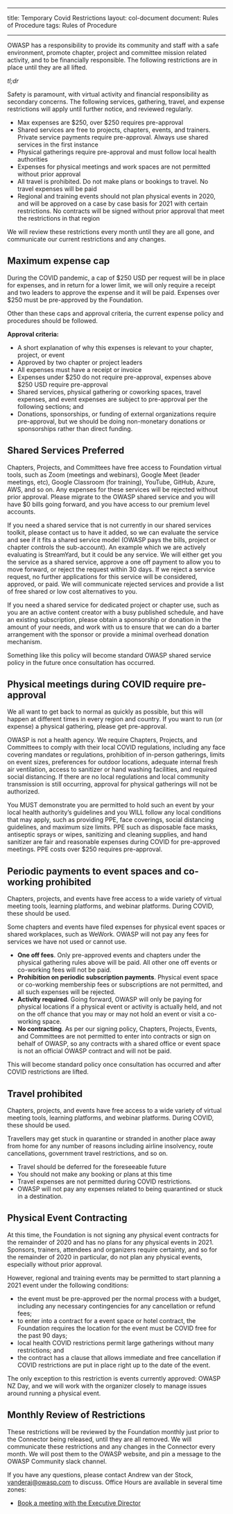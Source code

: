 
---

title: Temporary Covid Restrictions 
layout: col-document
document: Rules of Procedure
tags: Rules of Procedure

---

OWASP has a responsibility to provide its community and staff with a safe environment, promote chapter, project and committee mission related activity, and to be financially responsible. The following restrictions are in place until they are all lifted. 

*tl;dr*

Safety is paramount, with virtual activity and financial responsibility as secondary concerns. The following services, gathering, travel, and expense restrictions will apply until further notice, and reviewed regularly. 

* Max expenses are $250, over $250 requires pre-approval
* Shared services are free to projects, chapters, events, and trainers. Private service payments require pre-approval. Always use shared services in the first instance
* Physical gatherings require pre-approval and must follow local health authorities
* Expenses for physical meetings and work spaces are not permitted without prior approval
* All travel is prohibited. Do not make plans or bookings to travel. No travel expenses will be paid
* Regional and training events should not plan physical events in 2020, and will be approved on a case by case basis for 2021 with certain restrictions. No contracts will be signed without prior approval that meet the restrictions in that region

We will review these restrictions every month until they are all gone, and communicate our current restrictions and any changes. 


## Maximum expense cap

During the COVID pandemic, a cap of \$250 USD per request will be in place for expenses, and in return for a lower limit, we will only require a receipt and two leaders to approve the expense and it will be paid. Expenses over \$250 must be pre-approved by the Foundation. 

Other than these caps and approval criteria, the current expense policy and procedures should be followed. 

**Approval criteria:**

* A short explanation of why this expenses is relevant to your chapter, project, or event
* Approved by two chapter or project leaders
* All expenses must have a receipt or invoice
* Expenses under $250 do not require pre-approval, expenses above $250 USD require pre-approval
* Shared services, physical gathering or coworking spaces, travel expenses, and event expenses are subject to pre-approval per the following sections; and
* Donations, sponsorships, or funding of external organizations require pre-approval, but we should be doing non-monetary donations or sponsorships rather than direct funding.


## Shared Services Preferred

Chapters, Projects, and Committees have free access to Foundation virtual tools, such as Zoom (meetings and webinars), Google Meet (leader meetings, etc), Google Classroom (for training), YouTube, GitHub, Azure, AWS, and so on. Any expenses for these services will be rejected without prior approval. Please migrate to the OWASP shared service and you will have $0 bills going forward, and you have access to our premium level accounts. 

If you need a shared service that is not currently in our shared services toolkit, please contact us to have it added, so we can evaluate the service and see if it fits a shared service model (OWASP pays the bills, project or chapter controls the sub-account). An example which we are actively evaluating is StreamYard, but it could be any service. We will either get you the service as a shared service, approve a one off payment to allow you to move forward, or reject the request within 30 days. If we reject a service request, no further applications for this service will be considered, approved, or paid. We will communicate rejected services and provide a list of free shared or low cost alternatives to you. 

If you need a shared service for dedicated project or chapter use, such as you are an active content creator with a busy published schedule, and have an existing subscription, please obtain a sponsorship or donation in the amount of your needs, and work with us to ensure that we can do a barter arrangement with the sponsor or provide a minimal overhead donation mechanism. 

Something like this policy will become standard OWASP shared service policy in the future once consultation has occurred. 

## Physical meetings during COVID require pre-approval

We all want to get back to normal as quickly as possible, but this will happen at different times in every region and country. If you want to run (or expense) a physical gathering, please get pre-approval. 

OWASP is not a health agency. We require Chapters, Projects, and Committees to comply with their local COVID regulations, including any face covering mandates or regulations, prohibition of in-person gatherings, limits on event sizes, preferences for outdoor locations, adequate internal fresh air ventilation, access to sanitizer or hand washing facilities, and required social distancing. If there are no local regulations and local community transmission is still occurring, approval for physical gatherings will not be authorized. 

You MUST demonstrate you are permitted to hold such an event by your local health authority’s guidelines and you WILL follow any local conditions that may apply, such as providing PPE, face coverings, social distancing guidelines, and maximum size limits. PPE such as disposable face masks, antiseptic sprays or wipes, sanitizing and cleaning supplies, and hand sanitizer are fair and reasonable expenses during COVID for pre-approved meetings. PPE costs over $250 requires pre-approval. 


## Periodic payments to event spaces and co-working prohibited

Chapters, projects, and events have free access to a wide variety of virtual meeting tools, learning platforms, and webinar platforms. During COVID, these should be used. 

Some chapters and events have filed expenses for physical event spaces or shared workplaces, such as WeWork. OWASP will not pay any fees for services we have not used or cannot use. 

* **One off fees**. Only pre-approved events and chapters under the physical gathering rules above will be paid. All other one off events or co-working fees will not be paid. 
* **Prohibition on periodic subscription payments**. Physical event space or co-working membership fees or subscriptions are not permitted, and all such expenses will be rejected.
* **Activity required**. Going forward, OWASP will only be paying for physical locations if a physical event or activity is actually held, and not on the off chance that you may or may not hold an event or visit a co-working space. 
* **No contracting**. As per our signing policy, Chapters, Projects, Events, and Committees are not permitted to enter into contracts or sign on behalf of OWASP, so any contracts with a shared office or event space is not an official OWASP contract and will not be paid. 

This will become standard policy once consultation has occurred and after COVID restrictions are lifted. 


## Travel prohibited

Chapters, projects, and events have free access to a wide variety of virtual meeting tools, learning platforms, and webinar platforms. During COVID, these should be used. 

Travellers may get stuck in quarantine or stranded in another place away from home for any number of reasons including airline insolvency, route cancellations, government travel restrictions, and so on. 

* Travel should be deferred for the foreseeable future
* You should not make any booking or plans at this time
* Travel expenses are not permitted during COVID restrictions. 
* OWASP will not pay any expenses related to being quarantined or stuck in a destination. 


## Physical Event Contracting

At this time, the Foundation is not signing any physical event contracts for the remainder of 2020 and has no plans for any physical events in 2021. Sponsors, trainers, attendees and organizers require certainty, and so for the remainder of 2020 in particular, do not plan any physical events, especially without prior approval. 

However, regional and training events may be permitted to start planning a 2021 event under the following conditions: 

* the event must be pre-approved per the normal process with a budget, including any necessary contingencies for any cancellation or refund fees; 
* to enter into a contract for a event space or hotel contract, the Foundation requires the location for the event must be COVID free for the past 90 days; 
* local health COVID restrictions permit large gatherings without many restrictions; and
* the contract has a clause that allows immediate and free cancellation if COVID restrictions are put in place right up to the date of the event. 

The only exception to this restriction is events currently approved: OWASP NZ Day, and we will work with the organizer closely to manage issues around running a physical event. 


## Monthly Review of Restrictions

These restrictions will be reviewed by the Foundation monthly just prior to the Connector being released, until they are all removed. We will communicate these restrictions and any changes in the Connector every month. We will post them to the OWASP website, and pin a message to the OWASP Community slack channel. 

If you have any questions, please contact Andrew van der Stock, vanderaj@owasp.com to discuss. Office Hours are available in several time zones:

* [Book a meeting with the Executive Director](https://bit.ly/OfficeHours0xD34dB33F)



